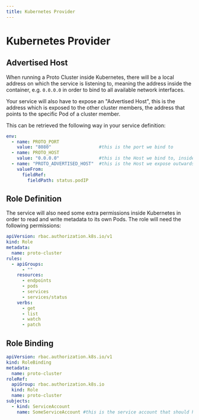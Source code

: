 ```yaml
---
title: Kubernetes Provider
---
```


# Kubernetes Provider

## Advertised Host

When running a Proto Cluster inside Kubernetes, there will be a local address on which the service is listening to, meaning the address inside the container, e.g. `0.0.0.0` in order to bind to all available network interfaces.

Your service will also have to expose an "Advertised Host", this is the address which is exposed to the other cluster members, the address that points to the specific Pod of a cluster member.

This can be retrieved the following way in your service definition:

```yml
env:
  - name: PROTO_PORT
    value: "8080"                  #this is the port we bind to
  - name: PROTO_HOST
    value: "0.0.0.0"               #this is the Host we bind to, inside the container
  - name: "PROTO_ADVERTISED_HOST"  #this is the Host we expose outwards, to the cluster
    valueFrom:
      fieldRef:
        fieldPath: status.podIP
```                 

## Role Definition

The service will also need some extra permissions inside Kubernetes in order to read and write metadata to its own Pods.
The role will need the following permissions:

```yml
apiVersion: rbac.authorization.k8s.io/v1
kind: Role
metadata:
  name: proto-cluster
rules:
  - apiGroups:
      - ""
    resources:
      - endpoints
      - pods
      - services
      - services/status
    verbs:
      - get
      - list
      - watch
      - patch
```      

## Role Binding

```yml
apiVersion: rbac.authorization.k8s.io/v1
kind: RoleBinding
metadata:
  name: proto-cluster
roleRef:
  apiGroup: rbac.authorization.k8s.io
  kind: Role
  name: proto-cluster
subjects:
  - kind: ServiceAccount
    name: SomeServiceAccount #this is the service account that should have this role applied
```    
